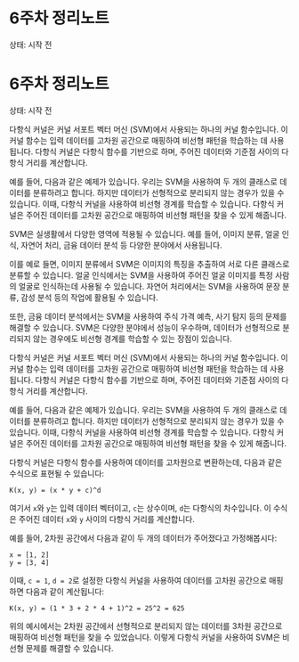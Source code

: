# 6주차 정리노트

상태: 시작 전

# 6주차 정리노트

상태: 시작 전

다항식 커널은 커널 서포트 벡터 머신 (SVM)에서 사용되는 하나의 커널 함수입니다. 이 커널 함수는 입력 데이터를 고차원 공간으로 매핑하여 비선형 패턴을 학습하는 데 사용됩니다. 다항식 커널은 다항식 함수를 기반으로 하며, 주어진 데이터와 기준점 사이의 다항식 거리를 계산합니다.

예를 들어, 다음과 같은 예제가 있습니다. 우리는 SVM을 사용하여 두 개의 클래스로 데이터를 분류하려고 합니다. 하지만 데이터가 선형적으로 분리되지 않는 경우가 있을 수 있습니다. 이때, 다항식 커널을 사용하여 비선형 경계를 학습할 수 있습니다. 다항식 커널은 주어진 데이터를 고차원 공간으로 매핑하여 비선형 패턴을 찾을 수 있게 해줍니다.

SVM은 실생활에서 다양한 영역에 적용될 수 있습니다. 예를 들어, 이미지 분류, 얼굴 인식, 자연어 처리, 금융 데이터 분석 등 다양한 분야에서 사용됩니다.

이를 예로 들면, 이미지 분류에서 SVM은 이미지의 특징을 추출하여 서로 다른 클래스로 분류할 수 있습니다. 얼굴 인식에서는 SVM을 사용하여 주어진 얼굴 이미지를 특정 사람의 얼굴로 인식하는데 사용될 수 있습니다. 자연어 처리에서는 SVM을 사용하여 문장 분류, 감성 분석 등의 작업에 활용될 수 있습니다.

또한, 금융 데이터 분석에서는 SVM을 사용하여 주식 가격 예측, 사기 탐지 등의 문제를 해결할 수 있습니다. SVM은 다양한 분야에서 성능이 우수하며, 데이터가 선형적으로 분리되지 않는 경우에도 비선형 경계를 학습할 수 있는 장점이 있습니다.

다항식 커널은 커널 서포트 벡터 머신 (SVM)에서 사용되는 하나의 커널 함수입니다. 이 커널 함수는 입력 데이터를 고차원 공간으로 매핑하여 비선형 패턴을 학습하는 데 사용됩니다. 다항식 커널은 다항식 함수를 기반으로 하며, 주어진 데이터와 기준점 사이의 다항식 거리를 계산합니다.

예를 들어, 다음과 같은 예제가 있습니다. 우리는 SVM을 사용하여 두 개의 클래스로 데이터를 분류하려고 합니다. 하지만 데이터가 선형적으로 분리되지 않는 경우가 있을 수 있습니다. 이때, 다항식 커널을 사용하여 비선형 경계를 학습할 수 있습니다. 다항식 커널은 주어진 데이터를 고차원 공간으로 매핑하여 비선형 패턴을 찾을 수 있게 해줍니다.

다항식 커널은 다항식 함수를 사용하여 데이터를 고차원으로 변환하는데, 다음과 같은 수식으로 표현될 수 있습니다:

```
K(x, y) = (x * y + c)^d

```

여기서 `x`와 `y`는 입력 데이터 벡터이고, `c`는 상수이며, `d`는 다항식의 차수입니다. 이 수식은 주어진 데이터 `x`와 `y` 사이의 다항식 거리를 계산합니다.

예를 들어, 2차원 공간에서 다음과 같이 두 개의 데이터가 주어졌다고 가정해봅시다:

```
x = [1, 2]
y = [3, 4]

```

이때, `c = 1`, `d = 2`로 설정한 다항식 커널을 사용하여 데이터를 고차원 공간으로 매핑하면 다음과 같이 계산됩니다:

```
K(x, y) = (1 * 3 + 2 * 4 + 1)^2 = 25^2 = 625

```

위의 예시에서는 2차원 공간에서 선형적으로 분리되지 않는 데이터를 3차원 공간으로 매핑하여 비선형 패턴을 찾을 수 있었습니다. 이렇게 다항식 커널을 사용하여 SVM은 비선형 문제를 해결할 수 있습니다.